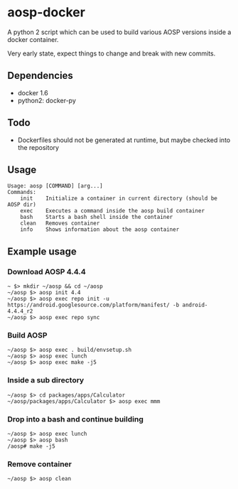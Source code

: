 # aosp-docker

A python 2 script which can be used to build various AOSP versions inside a docker container.

Very early state, expect things to change and break with new commits.

## Dependencies

* docker 1.6
* python2: docker-py

## Todo

* Dockerfiles should not be generated at runtime, but maybe checked into the repository

## Usage
	Usage: aosp [COMMAND] [arg...]
	Commands:
		init	Initialize a container in current directory (should be AOSP dir)
		exec	Executes a command inside the aosp build container
		bash	Starts a bash shell inside the container
		clean	Removes container
		info	Shows information about the aosp container

## Example usage

### Download AOSP 4.4.4
	~ $> mkdir ~/aosp && cd ~/aosp
	~/aosp $> aosp init 4.4
	~/aosp $> aosp exec repo init -u https://android.googlesource.com/platform/manifest/ -b android-4.4.4_r2
	~/aosp $> aosp exec repo sync

### Build AOSP
	~/aosp $> aosp exec . build/envsetup.sh
	~/aosp $> aosp exec lunch
	~/aosp $> aosp exec make -j5

### Inside a sub directory
	~/aosp $> cd packages/apps/Calculator
	~/aosp/packages/apps/Calculator $> aosp exec mmm

### Drop into a bash and continue building
	~/aosp $> aosp exec lunch
	~/aosp $> aosp bash
	/aosp# make -j5

### Remove container
	~/aosp $> aosp clean
